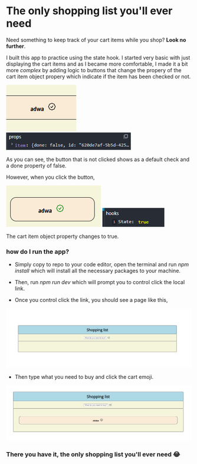 # The only shopping list you'll ever need

Need something to keep track of your cart items while you shop? **Look no further**.

I built this app to practice using the state hook. I started very basic with just displaying the cart items and as I became more comfortable, I made it a bit more *complex* by adding logic to buttons that change the propery of the cart item object propery which indicate if the item has been checked or not.

![item with uncliecked button](image-1.png)     ![false done property](image-2.png)

As you can see, the button that is not clicked shows as a default check and a done property of false.

However, when you click the button, 

![item with clicked button](image-3.png)       ![true done property](image-4.png)

The cart item object property changes to true.

### how do I run the app?

* Simply copy to repo to your code editor, open the terminal and run *npm install* which will install all the necessary packages to your machine.

* Then, run *npm run dev* which will prompt you to control click the local link.

* Once you control click the link, you should see a page like this,

![intial app start up](image-5.png)

* Then type what you need to buy and click the cart emoji.

![chicken](image-7.png)

### There you have it, the only shopping list you'll ever need :joy:


